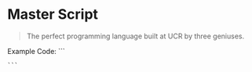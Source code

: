 # Master Script
> The perfect programming language built at UCR by three geniuses.


Example Code:
	```
  
	```
